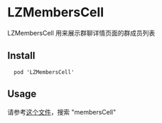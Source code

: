 # LZMembersCell
LZMembersCell 用来展示群聊详情页面的群成员列表

## Install
```
  pod 'LZMembersCell'
```

## Usage

请参考[这个文件](https://github.com/leancloud/leanchat-ios/blob/master/LeanChat/LeanChat/controllers/conv/CDConvDetailVC.m#L182-L184)，搜索 "membersCell"

